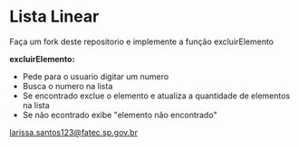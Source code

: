 # Lista Linear

Faça um fork deste repositorio e implemente a função excluirElemento

**excluirElemento:**
* Pede para o usuario digitar um numero
* Busca o numero na lista
* Se encontrado exclue o elemento e atualiza a quantidade de elementos na lista
* Se não econtrado exibe "elemento não encontrado" 

larissa.santos123@fatec.sp.gov.br

